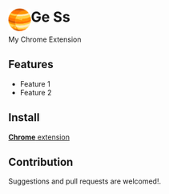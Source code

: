 # <img src="public/icons/icon_48.png" width="45" align="left"> Ge Ss

My Chrome Extension

## Features

- Feature 1
- Feature 2

## Install

[**Chrome** extension]() <!-- TODO: Add chrome extension link inside parenthesis -->

## Contribution

Suggestions and pull requests are welcomed!.

